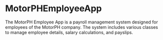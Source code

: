 # MotorPHEmployeeApp
The MotorPH Employee App is a payroll management system designed for employees of the MotorPH company. The system includes various classes to manage employee details, salary calculations, and payslips.

